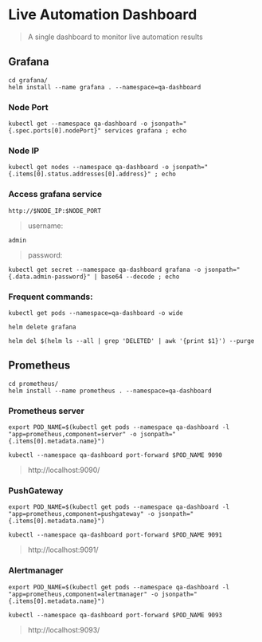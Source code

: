# Live Automation Dashboard
> A single dashboard to monitor live automation results
## Grafana

```
cd grafana/
helm install --name grafana . --namespace=qa-dashboard
```

### Node Port
```
kubectl get --namespace qa-dashboard -o jsonpath="{.spec.ports[0].nodePort}" services grafana ; echo
```
### Node IP
```
kubectl get nodes --namespace qa-dashboard -o jsonpath="{.items[0].status.addresses[0].address}" ; echo
```

### Access grafana service
```
http://$NODE_IP:$NODE_PORT
```
> username:

`admin`

> password:
```
kubectl get secret --namespace qa-dashboard grafana -o jsonpath="{.data.admin-password}" | base64 --decode ; echo
```

### Frequent commands:
```
kubectl get pods --namespace=qa-dashboard -o wide

helm delete grafana

helm del $(helm ls --all | grep 'DELETED' | awk '{print $1}') --purge
```

## Prometheus
```
cd prometheus/
helm install --name prometheus . --namespace=qa-dashboard
```

### Prometheus server
```
export POD_NAME=$(kubectl get pods --namespace qa-dashboard -l "app=prometheus,component=server" -o jsonpath="{.items[0].metadata.name}")
```
```
kubectl --namespace qa-dashboard port-forward $POD_NAME 9090
```
> http://localhost:9090/

### PushGateway
```
export POD_NAME=$(kubectl get pods --namespace qa-dashboard -l "app=prometheus,component=pushgateway" -o jsonpath="{.items[0].metadata.name}")
```
```
kubectl --namespace qa-dashboard port-forward $POD_NAME 9091
```
> http://localhost:9091/

### Alertmanager
```
export POD_NAME=$(kubectl get pods --namespace qa-dashboard -l "app=prometheus,component=alertmanager" -o jsonpath="{.items[0].metadata.name}")
```
```
kubectl --namespace qa-dashboard port-forward $POD_NAME 9093
```
> http://localhost:9093/